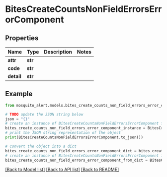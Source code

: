 # BitesCreateCountsNonFieldErrorsErrorComponent


## Properties

Name | Type | Description | Notes
------------ | ------------- | ------------- | -------------
**attr** | **str** |  | 
**code** | **str** |  | 
**detail** | **str** |  | 

## Example

```python
from mosquito_alert.models.bites_create_counts_non_field_errors_error_component import BitesCreateCountsNonFieldErrorsErrorComponent

# TODO update the JSON string below
json = "{}"
# create an instance of BitesCreateCountsNonFieldErrorsErrorComponent from a JSON string
bites_create_counts_non_field_errors_error_component_instance = BitesCreateCountsNonFieldErrorsErrorComponent.from_json(json)
# print the JSON string representation of the object
print(BitesCreateCountsNonFieldErrorsErrorComponent.to_json())

# convert the object into a dict
bites_create_counts_non_field_errors_error_component_dict = bites_create_counts_non_field_errors_error_component_instance.to_dict()
# create an instance of BitesCreateCountsNonFieldErrorsErrorComponent from a dict
bites_create_counts_non_field_errors_error_component_from_dict = BitesCreateCountsNonFieldErrorsErrorComponent.from_dict(bites_create_counts_non_field_errors_error_component_dict)
```
[[Back to Model list]](../README.md#documentation-for-models) [[Back to API list]](../README.md#documentation-for-api-endpoints) [[Back to README]](../README.md)


